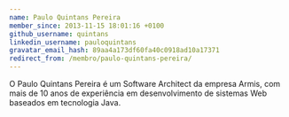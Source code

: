 ```yaml
---
name: Paulo Quintans Pereira
member_since: 2013-11-15 18:01:16 +0100
github_username: quintans
linkedin_username: pauloquintans
gravatar_email_hash: 89aa4a173df60fa40c0918ad10a17371
redirect_from: /membro/paulo-quintans-pereira/
---
```

O Paulo Quintans Pereira é um Software Architect da empresa Armis, com mais de 10 anos de experiência em desenvolvimento de sistemas Web baseados em tecnologia Java.
